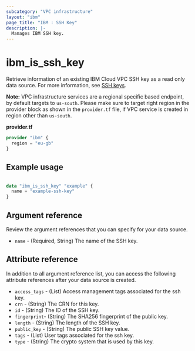 ```yaml
---
subcategory: "VPC infrastructure"
layout: "ibm"
page_title: "IBM : SSH Key"
description: |-
  Manages IBM SSH key.
---
```


# ibm_is_ssh_key
Retrieve information of an existing IBM Cloud VPC SSH key as a read only data source. For more information, see [SSH keys](https://cloud.ibm.com/docs/vpc?topic=vpc-ssh-keys).

**Note:** 
VPC infrastructure services are a regional specific based endpoint, by default targets to `us-south`. Please make sure to target right region in the provider block as shown in the `provider.tf` file, if VPC service is created in region other than `us-south`.

**provider.tf**

```terraform
provider "ibm" {
  region = "eu-gb"
}
```

## Example usage

```terraform

data "ibm_is_ssh_key" "example" {
  name = "example-ssh-key"
}

```

## Argument reference
Review the argument references that you can specify for your data source. 

- `name` - (Required, String) The name of the SSH key.

## Attribute reference
In addition to all argument reference list, you can access the following attribute references after your data source is created. 

- `access_tags`  - (List) Access management tags associated for the ssh key.
- `crn` - (String) The CRN for this key.
- `id` - (String) The ID of the SSH key.
- `fingerprint`-  (String) The SHA256 fingerprint of the public key.
- `length` - (String) The length of the SSH key.
- `public_key` - (String) The public SSH key value.
- `tags` - (List) User tags associated for the ssh key.
- `type` - (String) The crypto system that is used by this key.
